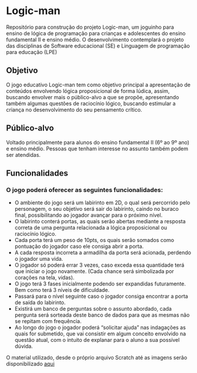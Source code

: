 # Logic-man
Repositório para construção do projeto Logic-man, um joguinho para ensino de lógica de programação para crianças e adolescentes do ensino fundamental II e ensino médio.
O desenvolvimento contemplará o projeto das disciplinas de Software educacional (SE) e Linguagem de programação para educação (LPE)

## Objetivo
O jogo educativo Logic-man tem como objetivo principal a apresentação de conteúdos envolvendo lógica proposicional de forma lúdica, assim, buscando envolver mais o público-alvo a que se propõe, apresentando também algumas questões de raciocínio lógico, buscando estimular a criança no desenvolvimento do seu pensamento crítico.

## Público-alvo
Voltado principalmente para alunos do ensino fundamental II (6º ao 9º ano) e ensino médio. Pessoas que tenham interesse no assunto também podem ser atendidas. 

## Funcionalidades
### O jogo poderá oferecer as seguintes funcionalidades:
- O ambiente do jogo será um labirinto em 2D, o qual será percorrido pelo personagem, o seu objetivo será sair do labirinto, caindo no buraco final, possibilitando ao jogador avançar para o próximo nível.
- O labirinto conterá portas, as quais serão abertas mediante a resposta correta de uma pergunta relacionada a lógica proposicional ou raciocínio lógico.
- Cada porta terá um peso de 10pts, os quais serão somados como pontuação do jogador caso ele consiga abrir a porta.
- A cada resposta incorreta a armadilha da porta será acionada, perdendo o jogador uma vida.
- O jogador só poderá errar 3 vezes, caso exceda essa quantidade terá que iniciar o jogo novamente. (Cada chance será simbolizada por corações na tela, vidas).
- O jogo terá 3 fases inicialmente podendo ser expandidas futuramente. Bem como terá 3 níveis de dificuldade.
- Passará para o nível seguinte caso o jogador consiga encontrar a porta de saída do labirinto.
- Existirá um banco de perguntas sobre o assunto abordado, cada pergunta será sorteada deste banco de dados para que as mesmas não se repitam com frequência.
- Ao longo do jogo o jogador poderá “solicitar ajuda” nas indagações as quais for submetido, que vai consistir em algum conceito envolvido na questão atual, com o intuito de explanar para o aluno a sua possível dúvida.

O material utilizado, desde o próprio arquivo Scratch até as imagens serão disponibilizado [aqui](https://drive.google.com/open?id=1WfQpufBQdRZD_jyudexTfIJonYjmZ3Qm)
